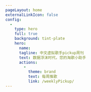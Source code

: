 ```yaml
---
pageLayout: home
externalLinkIcon: false
config:
  -
    type: hero
    full: true
    background: tint-plate
    hero:
      name: 
      tagline: 中文虚拟歌手pickup周刊
      text: 数据浮沫时代，您的淘歌小助手
      actions:
        -
          theme: brand
          text: 每周推歌
          link: /weeklyPickup/
---
```

